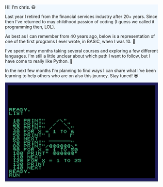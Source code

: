 <div style="background-color:AliceBlue;">
Hi! I'm chris. 😃

Last year I retired from the financial services industry after 20+ years. Since then I've returned to may childhood passion of coding (I guess we called it programming then, LOL). 

As best as I can remember from 40 years ago, below is a representation of one of the first programs I ever wrote, in BASIC, when I was 10. 🚀

I've spent many months taking several courses and exploring a few different languages. I'm still a little unclear about which path I want to follow, but I have come to really like Python. 🐍

In the next few months I'm planning to find ways I can share what I've been learning to help others who are on also this journey. Stay tuned! 😎

<p align="center">
  <img src="https://github.com/chriswilkinsoncodes/chriswilkinsoncodes/blob/master/rocket.gif">
</p>
</div>
